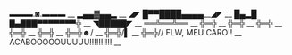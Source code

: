    ▬▬▬.◙.▬▬▬ __
   ▂▄▄▓▄▄▂ __
◢◤ █▀▀████▄▄▄▄__◢◤ __
█▄▂█ █▄███▀▀▀▀▀▀▀╬ __
◥█████◤ __
══╩══╩══ __
 ╬═╬ __
 ╬═╬ __
 ╬═╬ __
 ╬═╬ __
 ╬═╬ __
 ╬═╬☻/ __
 ╬═╬/▌ __
 ╬═╬//  FLW, MEU CARO!! __
ACABOOOOOUUUUU!!!!!!!!!! __
